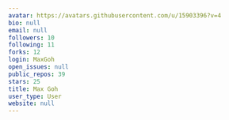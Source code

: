 ```yaml
---
avatar: https://avatars.githubusercontent.com/u/15903396?v=4
bio: null
email: null
followers: 10
following: 11
forks: 12
login: MaxGoh
open_issues: null
public_repos: 39
stars: 25
title: Max Goh
user_type: User
website: null
---
```

